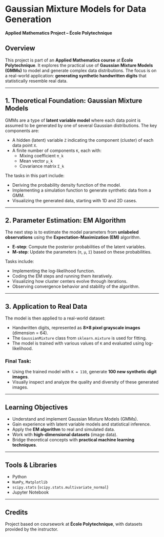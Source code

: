 # Gaussian Mixture Models for Data Generation  
**Applied Mathematics Project – École Polytechnique**

## Overview

This project is part of an **Applied Mathematics course** at **École Polytechnique**. It explores the practical use of **Gaussian Mixture Models (GMMs)** to model and generate complex data distributions. The focus is on a real-world application: **generating synthetic handwritten digits** that statistically resemble real data.

---

## 1. Theoretical Foundation: Gaussian Mixture Models

GMMs are a type of **latent variable model** where each data point is assumed to be generated by one of several Gaussian distributions. The key components are:

- A hidden (latent) variable `Z` indicating the component (cluster) of each data point `X`.
- A finite number of components `K`, each with:
  - Mixing coefficient `π_k`
  - Mean vector `μ_k`
  - Covariance matrix `Σ_k`

The tasks in this part include:

- Deriving the probability density function of the model.
- Implementing a simulation function to generate synthetic data from a GMM.
- Visualizing the generated data, starting with 1D and 2D cases.

---

## 2. Parameter Estimation: EM Algorithm

The next step is to estimate the model parameters from **unlabeled observations** using the **Expectation-Maximization (EM)** algorithm.

- **E-step**: Compute the posterior probabilities of the latent variables.
- **M-step**: Update the parameters (`π`, `μ`, `Σ`) based on these probabilities.

Tasks include:

- Implementing the log-likelihood function.
- Coding the EM steps and running them iteratively.
- Visualizing how cluster centers evolve through iterations.
- Observing convergence behavior and stability of the algorithm.

---

## 3. Application to Real Data

The model is then applied to a real-world dataset:

- Handwritten digits, represented as **8×8 pixel grayscale images** (dimension = 64).
- The `GaussianMixture` class from `sklearn.mixture` is used for fitting.
- The model is trained with various values of `K` and evaluated using log-likelihood.

### Final Task:

- Using the trained model with `K = 110`, generate **100 new synthetic digit images**.
- Visually inspect and analyze the quality and diversity of these generated images.

---

## Learning Objectives

- Understand and implement Gaussian Mixture Models (GMMs).
- Gain experience with latent variable models and statistical inference.
- Apply the **EM algorithm** to real and simulated data.
- Work with **high-dimensional datasets** (image data).
- Bridge theoretical concepts with **practical machine learning techniques**.

---

## Tools & Libraries

- Python
- `NumPy`, `Matplotlib`
- `scipy.stats` (`scipy.stats.multivariate_normal`)
- Jupyter Notebook

---

## Credits

Project based on coursework at **École Polytechnique**, with datasets provided by the instructor.
